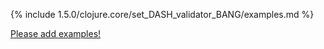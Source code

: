 {% include 1.5.0/clojure.core/set_DASH_validator_BANG/examples.md %}

[Please add examples!](https://github.com/arrdem/grimoire/edit/master/_includes/1.6.0/clojure.core/set_DASH_validator_BANG/examples.md)
